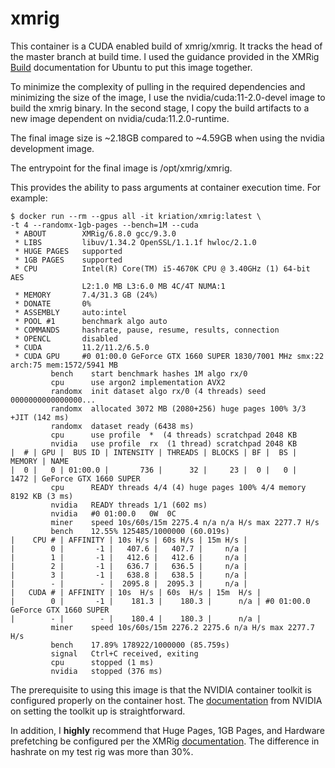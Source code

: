 # xmrig
This container is a CUDA enabled build of xmrig/xmrig. It tracks the head of the
master branch at build time. I used the guidance provided in the
XMRig [Build](https://xmrig.com/docs/miner/build/ubuntu) documentation for Ubuntu
to put this image together.

To minimize the complexity of pulling in the required dependencies and
minimizing the size of the image, I use the
nvidia/cuda:11-2.0-devel image to build the xmrig binary. In the second
stage, I copy the build artifacts to a new image dependent on
nvidia/cuda:11.2.0-runtime.

The final image size is ~2.18GB compared to ~4.59GB when using the nvidia
development image.

The entrypoint for the final image is /opt/xmrig/xmrig.

This provides the ability to pass arguments at container execution time. For
example:

```
$ docker run --rm --gpus all -it kriation/xmrig:latest \
-t 4 --randomx-1gb-pages --bench=1M --cuda
 * ABOUT        XMRig/6.8.0 gcc/9.3.0
 * LIBS         libuv/1.34.2 OpenSSL/1.1.1f hwloc/2.1.0
 * HUGE PAGES   supported
 * 1GB PAGES    supported
 * CPU          Intel(R) Core(TM) i5-4670K CPU @ 3.40GHz (1) 64-bit AES
                L2:1.0 MB L3:6.0 MB 4C/4T NUMA:1
 * MEMORY       7.4/31.3 GB (24%)
 * DONATE       0%
 * ASSEMBLY     auto:intel
 * POOL #1      benchmark algo auto
 * COMMANDS     hashrate, pause, resume, results, connection
 * OPENCL       disabled
 * CUDA         11.2/11.2/6.5.0
 * CUDA GPU     #0 01:00.0 GeForce GTX 1660 SUPER 1830/7001 MHz smx:22 arch:75 mem:1572/5941 MB
		 bench    start benchmark hashes 1M algo rx/0
		 cpu      use argon2 implementation AVX2
		 randomx  init dataset algo rx/0 (4 threads) seed 0000000000000000...
		 randomx  allocated 3072 MB (2080+256) huge pages 100% 3/3 +JIT (142 ms)
		 randomx  dataset ready (6438 ms)
		 cpu      use profile  *  (4 threads) scratchpad 2048 KB
		 nvidia   use profile  rx  (1 thread) scratchpad 2048 KB
|  # | GPU |  BUS ID | INTENSITY | THREADS | BLOCKS | BF |  BS | MEMORY | NAME
|  0 |   0 | 01:00.0 |       736 |      32 |     23 |  0 |   0 |   1472 | GeForce GTX 1660 SUPER
		 cpu      READY threads 4/4 (4) huge pages 100% 4/4 memory 8192 KB (3 ms)
		 nvidia   READY threads 1/1 (602 ms)
		 nvidia   #0 01:00.0   0W  0C
		 miner    speed 10s/60s/15m 2275.4 n/a n/a H/s max 2277.7 H/s
		 bench    12.55% 125485/1000000 (60.019s)
|    CPU # | AFFINITY | 10s H/s | 60s H/s | 15m H/s |
|        0 |       -1 |   407.6 |   407.7 |     n/a |
|        1 |       -1 |   412.6 |   412.6 |     n/a |
|        2 |       -1 |   636.7 |   636.5 |     n/a |
|        3 |       -1 |   638.8 |   638.5 |     n/a |
|        - |        - |  2095.8 |  2095.3 |     n/a |
|   CUDA # | AFFINITY | 10s  H/s | 60s  H/s | 15m  H/s |
|        0 |       -1 |    181.3 |    180.3 |      n/a | #0 01:00.0 GeForce GTX 1660 SUPER
|        - |        - |    180.4 |    180.3 |      n/a |
		 miner    speed 10s/60s/15m 2276.2 2275.6 n/a H/s max 2277.7 H/s
		 bench    17.89% 178922/1000000 (85.759s)
		 signal   Ctrl+C received, exiting
		 cpu      stopped (1 ms)
		 nvidia   stopped (376 ms)
```

The prerequisite to using this image is that the NVIDIA container toolkit is
configured properly on the container host. The
[documentation](https://docs.nvidia.com/datacenter/cloud-native/container-toolkit/user-guide.html)
from NVIDIA on setting the toolkit up is straightforward.

In addition, I **highly** recommend that Huge Pages, 1GB Pages, and Hardware
prefetching be configured per the XMRig
[documentation](https://xmrig.com/docs/miner/randomx-optimization-guide). The difference in hashrate on my test rig was more than 30%. 

